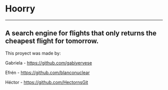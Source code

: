 # Hoorry 
----------------------------------------------------------------------------------------
A search engine for flights  that only returns the cheapest flight for tomorrow.
----------------------------------------------------------------------------------------

This proyect was made by:

Gabriela - https://github.com/gabiyervese

Efrén - https://github.com/blanconuclear

Héctor - https://github.com/HectornsGit

